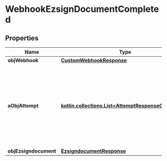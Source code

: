 
# WebhookEzsignDocumentCompleted

## Properties
Name | Type | Description | Notes
------------ | ------------- | ------------- | -------------
**objWebhook** | [**CustomWebhookResponse**](CustomWebhookResponse.md) |  | 
**aObjAttempt** | [**kotlin.collections.List&lt;AttemptResponseCompound&gt;**](AttemptResponseCompound.md) | An array containing details of previous attempts that were made to deliver the message. The array is empty if it&#39;s the first attempt. | 
**objEzsigndocument** | [**EzsigndocumentResponse**](EzsigndocumentResponse.md) |  | 



